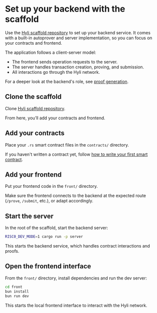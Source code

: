 # Set up your backend with the scaffold

Use the [Hyli scaffold repository](https://github.com/hyli-org/app-scaffold) to set up your backend service. It comes with a built-in autoprover and server implementation, so you can focus on your contracts and frontend.

The application follows a client-server model:

- The frontend sends operation requests to the server.
- The server handles transaction creation, proving, and submission. 
- All interactions go through the Hyli network.

For a deeper look at the backend's role, see [proof generation](../concepts/proof-generation.md).

## Clone the scaffold

Clone [Hyli scaffold repository](https://github.com/hyli-org/app-scaffold).

From here, you’ll add your contracts and frontend.

## Add your contracts

Place your `.rs` smart contract files in the `contracts/` directory.

If you haven't written a contract yet, follow [how to write your first smart contract](./your-first-smart-contract.md).

## Add your frontend

Put your frontend code in the `front/` directory.

Make sure the frontend connects to the backend at the expected route (`/prove`, `/submit`, etc.), or adapt accordingly.

## Start the server

In the root of the scaffold, start the backend server:

```sh
RISC0_DEV_MODE=1 cargo run -p server
```

This starts the backend service, which handles contract interactions and proofs.

## Open the frontend interface

From the `front/` directory, install dependencies and run the dev server:

```sh
cd front
bun install
bun run dev
```

This starts the local frontend interface to interact with the Hyli network.
